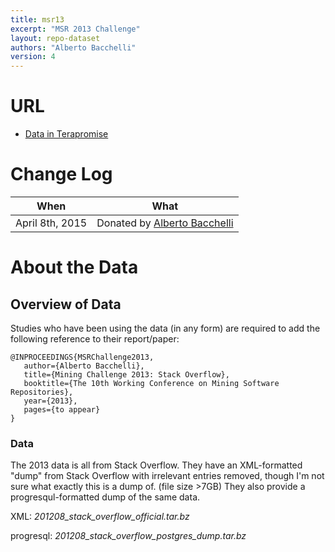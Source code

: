 ```yaml
---
title: msr13
excerpt: "MSR 2013 Challenge"
layout: repo-dataset
authors: "Alberto Bacchelli"
version: 4
---
```


# URL

* [Data in Terapromise](https://terapromise.csc.ncsu.edu/!/#repo/view/head/msr/msr13)

# Change Log

When | What
---- | ----
April 8th, 2015 | Donated by [Alberto Bacchelli](/repo/people/data-donors/promise4.html)

# About the Data

## Overview of Data

Studies who have been using the data (in any form) are required to add the following reference to their report/paper:

```
@INPROCEEDINGS{MSRChallenge2013,
   author={Alberto Bacchelli},
   title={Mining Challenge 2013: Stack Overflow},
   booktitle={The 10th Working Conference on Mining Software Repositories},
   year={2013},
   pages={to appear}
}
```

### Data

The 2013 data is all from Stack Overflow. They have an XML-formatted "dump" from Stack Overflow with irrelevant entries removed, though I'm not sure what exactly this is a dump of. (file size >7GB) They also provide a progresqul-formatted dump of the same data.

XML: *201208_stack_overflow_official.tar.bz*

progresql: *201208_stack_overflow_postgres_dump.tar.bz*
